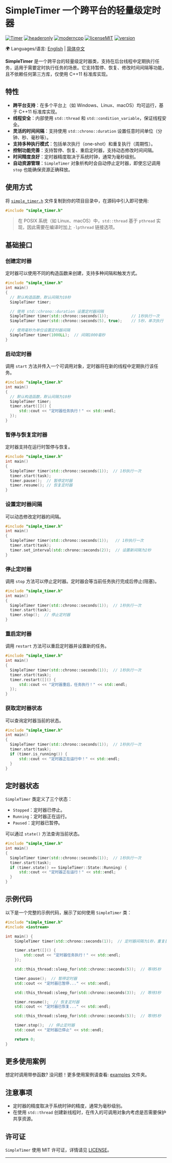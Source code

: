 # SimpleTimer  一个跨平台的轻量级定时器

[![Timer](https://img.shields.io/badge/SimpleTimer-8A2BE2)](https://github.com/abin-z/SimpleTimer) [![headeronly](https://img.shields.io/badge/Header_Only-green)](include/simple_timer/simple_timer.h) [![moderncpp](https://img.shields.io/badge/Modern_C%2B%2B-218c73)](https://learn.microsoft.com/en-us/cpp/cpp/welcome-back-to-cpp-modern-cpp?view=msvc-170) [![licenseMIT](https://img.shields.io/badge/License-MIT-green)](https://opensource.org/license/MIT) [![version](https://img.shields.io/badge/version-0.9.0-green)](https://github.com/abin-z/SimpleTimer/releases)

🌍 Languages/语言:  [English](README.md)  |  [简体中文](README.zh-CN.md)

**SimpleTimer** 是一个跨平台的轻量级定时器类，支持在后台线程中定期执行任务，适用于需要定时执行任务的场景。它支持暂停、恢复、修改时间间隔等功能，且不依赖任何第三方库，仅使用 C++11 标准库实现。

## 特性

- **跨平台支持**：在多个平台上（如 Windows、Linux、macOS）均可运行，基于 C++11 标准库实现。
- **线程安全**：内部使用 `std::thread` 和 `std::condition_variable`，保证线程安全。
- **灵活的时间间隔**：支持使用 `std::chrono::duration` 设置任意时间单位（分钟、秒、毫秒等）。
- **支持多种执行模式**：包括单次执行（one-shot）和重复执行（周期性）。
- **控制功能完善**：支持暂停、恢复、重启定时器，支持动态修改时间间隔。
- **时间精度良好**：定时器精度取决于系统时钟，通常为毫秒级别。
- **自动资源管理**：`SimpleTimer` 对象析构时会自动停止定时器，即使忘记调用 `stop` 也能确保资源正确释放。

## 使用方式

将 [`simple_timer.h`](include/simple_timer/simple_timer.h) 文件复制到你的项目目录中，在源码中引入即可使用:

```cpp
#include "simple_timer.h"
```

> 在 POSIX 系统（如 Linux、macOS）中，`std::thread` 基于 `pthread` 实现，因此需要在编译时加上 `-lpthread` 链接选项。

## 基础接口

### 创建定时器

定时器可以使用不同的构造函数来创建，支持多种间隔和触发方式。

```cpp
#include "simple_timer.h"
int main()
{
  // 默认构造函数，默认间隔为10秒
  SimpleTimer timer;

  // 使用 std::chrono::duration 设置定时器间隔
  SimpleTimer timer(std::chrono::seconds(1));          // 1秒执行一次
  SimpleTimer timer(std::chrono::seconds(5), true);    // 5秒，单次执行

  // 使用毫秒为单位设置定时器间隔
  SimpleTimer timer(1000LL);  // 间隔1000毫秒
}
```

### 启动定时器

调用 `start` 方法并传入一个可调用对象，定时器将在新的线程中定期执行该任务。

```cpp
#include "simple_timer.h"
int main()
{
  // 默认构造函数，默认间隔为10秒
  SimpleTimer timer;
  timer.start([]() {
      std::cout << "定时器任务执行！" << std::endl;
  });
}
```

### 暂停与恢复定时器

定时器支持在运行时暂停与恢复。

```cpp
#include "simple_timer.h"
int main()
{
  SimpleTimer timer(std::chrono::seconds(1));  // 1秒执行一次
  timer.start(task);
  timer.pause();  // 暂停定时器
  timer.resume(); // 恢复定时器
}
```

### 设置定时器间隔

可以动态修改定时器的间隔。

```cpp
#include "simple_timer.h"
int main()
{
  SimpleTimer timer(std::chrono::seconds(1));   // 1秒执行一次
  timer.start(task);
  timer.set_interval(std::chrono::seconds(2));  // 设置新间隔为2秒
}
```

### 停止定时器

调用 `stop` 方法可以停止定时器。定时器会等当前任务执行完成后停止(阻塞)。

```cpp
#include "simple_timer.h"
int main()
{
  SimpleTimer timer(std::chrono::seconds(1));  // 1秒执行一次
  timer.start(task);
  timer.stop();  // 停止定时器
}
```

### 重启定时器

调用 `restart` 方法可以重启定时器并设置新的任务。

```cpp
#include "simple_timer.h"
int main()
{
  SimpleTimer timer(std::chrono::seconds(1));  // 1秒执行一次
  timer.start(task);
  timer.restart([]() {
      std::cout << "定时器重启，任务执行！" << std::endl;
  });
}
```

### 获取定时器状态

可以查询定时器当前的状态。

```cpp
#include "simple_timer.h"
int main()
{
  SimpleTimer timer(std::chrono::seconds(1));  // 1秒执行一次
  timer.start(task);
  if (timer.is_running()) {
      std::cout << "定时器正在运行中！" << std::endl;
  }
}
```

## 定时器状态

`SimpleTimer` 类定义了三个状态：

- `Stopped`：定时器已停止。
- `Running`：定时器正在运行。
- `Paused`：定时器已暂停。

可以通过 `state()` 方法查询当前状态。

```cpp
#include "simple_timer.h"
int main()
{
  SimpleTimer timer(std::chrono::seconds(1));  // 1秒执行一次
  timer.start(task);
  if (timer.state() == SimpleTimer::State::Running) {
      std::cout << "定时器正在运行！" << std::endl;
  }
}
```

## 示例代码

以下是一个完整的示例代码，展示了如何使用 `SimpleTimer` 类：

```cpp
#include "simple_timer.h"
#include <iostream>

int main() {
    SimpleTimer timer(std::chrono::seconds(1));  // 定时器间隔为1秒，重复执行任务

    timer.start([]() {
        std::cout << "定时器任务执行！" << std::endl;
    });

    std::this_thread::sleep_for(std::chrono::seconds(5));  // 等待5秒

    timer.pause();  // 暂停定时器
    std::cout << "定时器已暂停..." << std::endl;

    std::this_thread::sleep_for(std::chrono::seconds(3));  // 等待3秒

    timer.resume();  // 恢复定时器
    std::cout << "定时器已恢复..." << std::endl;

    std::this_thread::sleep_for(std::chrono::seconds(5));  // 等待5秒

    timer.stop();  // 停止定时器
    std::cout << "定时器已停止" << std::endl;

    return 0;
}
```

## 更多使用案例

想定时调用带参函数? 没问题！更多使用案例请查看: [examples](examples) 文件夹。

## 注意事项

- 定时器的精度取决于系统时钟的精度，通常为毫秒级别。
- 在使用 `std::thread` 创建新线程时，在传入的可调用对象内考虑是否需要保护共享资源。

## 许可证

`SimpleTimer` 使用 MIT 许可证，详情请见 [LICENSE](LICENSE)。

------

